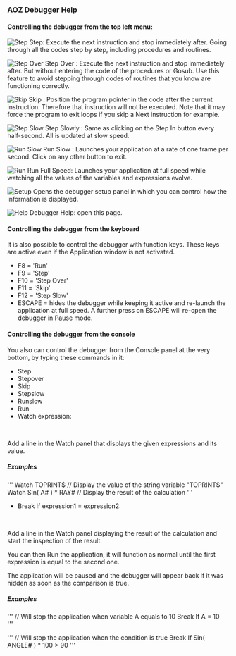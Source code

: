 
### AOZ Debugger Help

#### Controlling the debugger from the top left menu:

![Step](http://resources/ext_debugging/assets/stepin.png)
Step: Execute the next instruction and stop immediately after. Going through all the codes step by step, including procedures and routines.
<br>

![Step Over](http://resources/ext_debugging/assets/stepover.png)
Step Over : Execute the next instruction and stop immediately after. But without entering the code of the procedures or Gosub. Use this feature to avoid stepping through codes of routines that you know are functioning correctly.
<br>

![Skip](http://resources/ext_debugging/assets/skip.png)
Skip : Position the program pointer in the code after the current instruction. Therefore that instruction will not be executed. Note that it may force the program to exit loops if you skip a Next instruction for example.
<br>

![Step Slow](http://./resources/ext_debugging/assets/stepslow.png)
Step Slowly : Same as clicking on the Step In button every half-second. All is updated at slow speed.
<br>

![Run Slow](http://resources/ext_debugging/assets/runslow.png)
Run Slow : Launches your application at a rate of one frame per second. Click on any other button to exit.
<br>

![Run](http://resources/ext_debugging/assets/run.png)
Run Full Speed: Launches your application at full speed while watching all the values of the variables and expressions evolve.
<br>

![Setup](http://resources/ext_debugging/assets/settings.png)
Opens the debugger setup panel in which you can control how the information is displayed.
<br>

![Help](http://resources/ext_debugging/assets/help.png)
Debugger Help: open this page.
<br>

#### Controlling the debugger from the keyboard

It is also possible to control the debugger with function keys. These keys are active even if the Application window is not activated.
- F8 = 	'Run'
- F9 = 	'Step'
- F10 = 'Step Over'
- F11 = 'Skip'
- F12 = 'Step Slow'
- ESCAPE = hides the debugger while keeping it active and re-launch the application at full speed. A further press on ESCAPE will re-open the debugger in Pause mode.

#### Controlling the debugger from the console

You also can control the debugger from the Console panel at the very bottom, by typing these commands in it:
- Step
- Stepover
- Skip
- Stepslow
- Runslow
- Run
- Watch expression: 

<br>

Add a line in the Watch panel that displays the given expressions and its value.

##### Examples
'''
Watch TOPRINT$          // Display the value of the string variable "TOPRINT$"
Watch Sin( A# ) * RAY#  // Display the result of the calculation 
'''

- Break If expression1 = expression2: 

<br>

Add a line in the Watch panel displaying the result of the calculation and start the inspection of the result.   


You can then Run the application, it will function as normal until the first expression is equal to the second one.   


The application will be paused and the debugger will appear back if it was hidden as soon as the comparison is true.   

##### Examples  
'''
// Will stop the application when variable A equals to 10
Break If A = 10			
'''

'''
// Will stop the application when the condition is true
Break If Sin( ANGLE# ) * 100 > 90
'''


